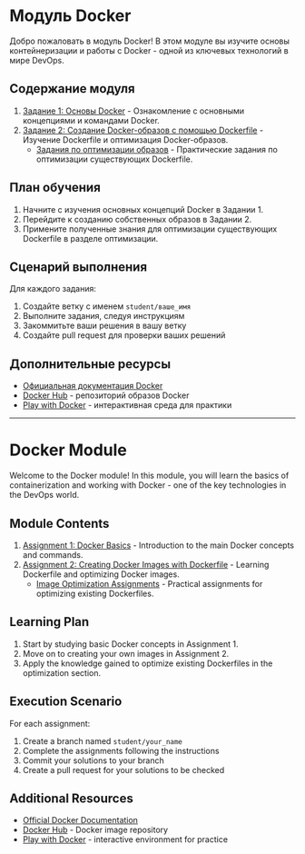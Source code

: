 # Модуль Docker

Добро пожаловать в модуль Docker! В этом модуле вы изучите основы контейнеризации и работы с Docker - одной из ключевых технологий в мире DevOps.

## Содержание модуля

1. [Задание 1: Основы Docker](./01_docker_basics/README.md) - Ознакомление с основными концепциями и командами Docker.
2. [Задание 2: Создание Docker-образов с помощью Dockerfile](./02_dockerfile/README.md) - Изучение Dockerfile и оптимизация Docker-образов.
   - [Задания по оптимизации образов](./02_dockerfile/optimization/README.md) - Практические задания по оптимизации существующих Dockerfile.

## План обучения

1. Начните с изучения основных концепций Docker в Задании 1.
2. Перейдите к созданию собственных образов в Задании 2.
3. Примените полученные знания для оптимизации существующих Dockerfile в разделе оптимизации.

## Сценарий выполнения

Для каждого задания:
1. Создайте ветку с именем `student/ваше_имя`
2. Выполните задания, следуя инструкциям
3. Закоммитьте ваши решения в вашу ветку
4. Создайте pull request для проверки ваших решений

## Дополнительные ресурсы

- [Официальная документация Docker](https://docs.docker.com/)
- [Docker Hub](https://hub.docker.com/) - репозиторий образов Docker
- [Play with Docker](https://labs.play-with-docker.com/) - интерактивная среда для практики

---

# Docker Module

Welcome to the Docker module! In this module, you will learn the basics of containerization and working with Docker - one of the key technologies in the DevOps world.

## Module Contents

1. [Assignment 1: Docker Basics](./01_docker_basics/README.md) - Introduction to the main Docker concepts and commands.
2. [Assignment 2: Creating Docker Images with Dockerfile](./02_dockerfile/README.md) - Learning Dockerfile and optimizing Docker images.
   - [Image Optimization Assignments](./02_dockerfile/optimization/README.md) - Practical assignments for optimizing existing Dockerfiles.

## Learning Plan

1. Start by studying basic Docker concepts in Assignment 1.
2. Move on to creating your own images in Assignment 2.
3. Apply the knowledge gained to optimize existing Dockerfiles in the optimization section.

## Execution Scenario

For each assignment:
1. Create a branch named `student/your_name`
2. Complete the assignments following the instructions
3. Commit your solutions to your branch
4. Create a pull request for your solutions to be checked

## Additional Resources

- [Official Docker Documentation](https://docs.docker.com/)
- [Docker Hub](https://hub.docker.com/) - Docker image repository
- [Play with Docker](https://labs.play-with-docker.com/) - interactive environment for practice 